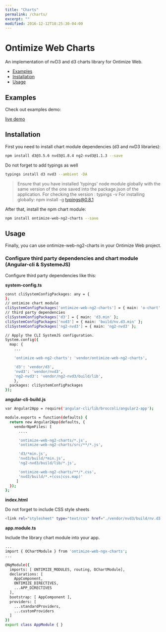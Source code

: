 ```yaml
---
title: "Charts"
permalink: /charts/
excerpt: ""
modified: 2016-12-12T18:25:30-04:00
---
```


# Ontimize Web Charts
An implementation of nvD3 and d3 charts library for Ontimize Web.

* [Examples](#examples)
* [Installation](#installation)
* [Usage](#usage)

## Examples

Check out examples demo:
<div><a href="https://ontimizeweb.github.io/ontimize-web-ng2-charts" target="_blank" class="btn btn--success">
    <i class="fa fa-play"></i>
    live demo</a></div>

## Installation

First you need to install chart module dependencies (d3 and nvD3 libraries):

```bash
npm install d3@3.5.6 nvd3@1.8.4 ng2-nvd3@1.1.3 --save
```

Do not forget to add typings as well

```bash
typings install d3 nvd3 --ambient -DA
```
> Ensure that you have installed 'typings' node module globally with the same version of the one saved into the package.json of the
application.
For checking the version : typings -v
For installing globally: npm install -g typings@0.8.1

After that, install the npm chart module:

```bash
npm install ontimize-web-ng2-charts --save
```

## Usage

Finally, you can use ontimize-web-ng2-charts in your Ontimize Web project.

### Configure third party dependencies and chart module (Angular-cli & SystemeJS)

Configure third party dependencies like this:

**system-config.ts**

```bash
const cliSystemConfigPackages: any = {
};
// ontimize chart module
cliSystemConfigPackages['ontimize-web-ng2-charts'] = { main: 'o-chart' };
// third party dependencies
cliSystemConfigPackages['d3'] = { main: 'd3.min' };
cliSystemConfigPackages['nvd3'] = { main: 'build/nv.d3.min' };
cliSystemConfigPackages['ng2-nvd3'] = { main: 'ng2-nvd3' };

// Apply the CLI SystemJS configuration.
System.config({
  map: {
    ...

    'ontimize-web-ng2-charts': 'vendor/ontimize-web-ng2-charts',

    'd3': 'vendor/d3',
    'nvd3': 'vendor/nvd3',
    'ng2-nvd3': 'vendor/ng2-nvd3/build/lib',
    },
  packages: cliSystemConfigPackages
});

```

**angular-cli-build.js**

```bash
var Angular2App = require('angular-cli/lib/broccoli/angular2-app');

module.exports = function(defaults) {
  return new Angular2App(defaults, {
    vendorNpmFiles: [
      ....

      'ontimize-web-ng2-charts/*.js',
      'ontimize-web-ng2-charts/src/**/*.js',

      'd3/*min.js',
      'nvd3/build/*min.js',
      'ng2-nvd3/build/lib/*.js',

      'ontimize-web-ng2-charts/**/*.css',
      'nvd3/build/*.+(css|css.map)'
     ]
  });
};
```
**index.html**

Do not forget to include CSS style sheets

```bash
<link rel="stylesheet" type="text/css" href="./vendor/nvd3/build/nv.d3.min.css"/>
```

**app.module.ts**

Include the library chart module into your app.

```bash
...
import { OChartModule } from 'ontimize-web-ngx-charts';
...

@NgModule({
  imports: [ ONTIMIZE_MODULES, routing, OChartModule],
  declarations: [
    AppComponent,
    ONTIMIZE_DIRECTIVES,
    ...APP_DIRECTIVES
  ],
  bootstrap: [ AppComponent ],
  providers: [
    ...standardProviders,
    ...customProviders
  ]
})
export class AppModule { }

```




